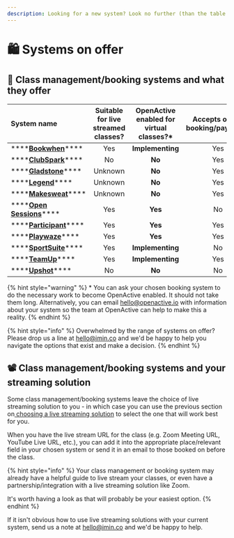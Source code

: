 ```yaml
---
description: Looking for a new system? Look no further (than the table below!)...
---
```


# 🛍 Systems on offer

## 🤝 Class management/booking systems and what they offer

| **System name** | **Suitable for live streamed classes?** | **OpenActive enabled for virtual classes?\*** | **Accepts online booking/payment?** | **Free tier available**_**?**_ |
| :--- | :---: | :---: | :---: | :---: |
| \*\*\*\*[**Bookwhen**](https://bookwhen.com/)\*\*\*\* | Yes | **Implementing** | Yes | Yes |
| \*\*\*\*[**ClubSpark**](https://clubspark.com/)\*\*\*\* | No | **No** | Yes | No |
| \*\*\*\*[**Gladstone**](https://www.gladstonesoftware.co.uk/)\*\*\*\* | Unknown | **No** | Yes | No |
| \*\*\*\*[**Legend**](https://www.legendware.co.uk/)\*\*\*\* | Unknown | **No** | Yes | No |
| \*\*\*\*[**Makesweat**](https://makesweat.com/)\*\*\*\* | Unknown | **No** | Yes | Yes |
| \*\*\*\*[**Open Sessions**](https://opensessions.io/#/home)\*\*\*\* | Yes | **Yes** | No | Yes |
| \*\*\*\*[**Participant**](https://www.participant.co.uk/home)\*\*\*\* | Yes | **Yes** | Yes | Yes |
| \*\*\*\*[**Playwaze**](https://playwaze.com/)\*\*\*\* | Yes | **Yes** | Yes | Yes |
| \*\*\*\*[**SportSuite**](https://www.sportsuite.co.uk/)\*\*\*\* | Yes | **Implementing** | No | Yes |
| \*\*\*\*[**TeamUp**](https://goteamup.com/en-us/)\*\*\*\* | Yes | **Implementing** | Yes | Yes |
| \*\*\*\*[**Upshot**](https://www.upshot.org.uk/)\*\*\*\* | No | **No** | No | No |

{% hint style="warning" %}
\* You can ask your chosen booking system to do the necessary work to become OpenActive enabled. It should not take them long. Alternatively, you can email hello@openactive.io with information about your system so the team at OpenActive can help to make this a reality.
{% endhint %}

{% hint style="info" %}
Overwhelmed by the range of systems on offer? Please drop us a line at hello@imin.co and we'd be happy to help you navigate the options that exist and make a decision.
{% endhint %}

## 📽 Class management/booking systems and your streaming solution

Some class management/booking systems leave the choice of live streaming solution to you - in which case you can use the previous section on[ choosing a live streaming solution](../../your-tech-set-up/choosing-a-live-streaming-solution/) to select the one that will work best for you.

When you have the live stream URL for the class \(e.g. Zoom Meeting URL, YouTube Live URL, etc.\), you can add it into the appropriate place/relevant field in your chosen system or send it in an email to those booked on before the class.

{% hint style="info" %}
Your class management or booking system may already have a helpful guide to live stream your classes, or even have a partnership/integration with a live streaming solution like Zoom.

It's worth having a look as that will probably be your easiest option.
{% endhint %}

If it isn't obvious how to use live streaming solutions with your current system, send us a note at hello@imin.co and we'd be happy to help.

